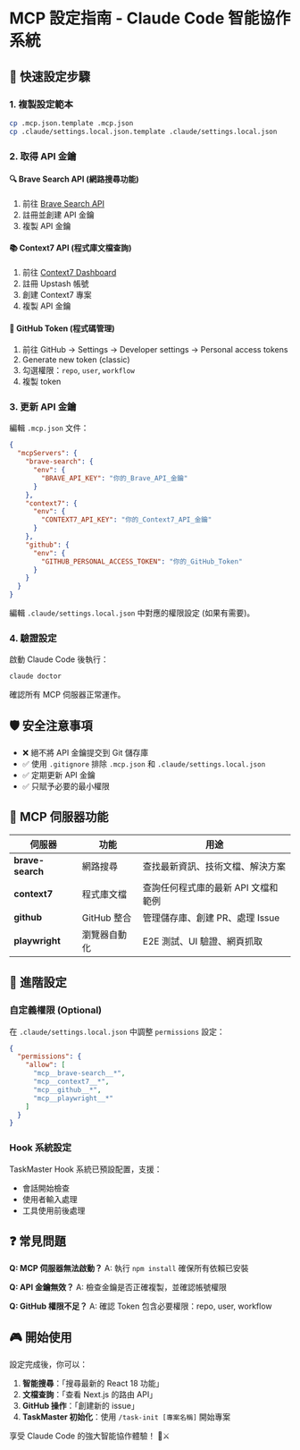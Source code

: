 # MCP 設定指南 - Claude Code 智能協作系統

## 🎯 快速設定步驟

### 1. 複製設定範本
```bash
cp .mcp.json.template .mcp.json
cp .claude/settings.local.json.template .claude/settings.local.json
```

### 2. 取得 API 金鑰

#### 🔍 **Brave Search API** (網路搜尋功能)
1. 前往 [Brave Search API](https://api.search.brave.com/app/dashboard)
2. 註冊並創建 API 金鑰
3. 複製 API 金鑰

#### 📚 **Context7 API** (程式庫文檔查詢)
1. 前往 [Context7 Dashboard](https://upstash.com/context7)
2. 註冊 Upstash 帳號
3. 創建 Context7 專案
4. 複製 API 金鑰

#### 🐙 **GitHub Token** (程式碼管理)
1. 前往 GitHub → Settings → Developer settings → Personal access tokens
2. Generate new token (classic)
3. 勾選權限：`repo`, `user`, `workflow`
4. 複製 token

### 3. 更新 API 金鑰

編輯 `.mcp.json` 文件：
```json
{
  "mcpServers": {
    "brave-search": {
      "env": {
        "BRAVE_API_KEY": "你的_Brave_API_金鑰"
      }
    },
    "context7": {
      "env": {
        "CONTEXT7_API_KEY": "你的_Context7_API_金鑰"
      }
    },
    "github": {
      "env": {
        "GITHUB_PERSONAL_ACCESS_TOKEN": "你的_GitHub_Token"
      }
    }
  }
}
```

編輯 `.claude/settings.local.json` 中對應的權限設定 (如果有需要)。

### 4. 驗證設定

啟動 Claude Code 後執行：
```bash
claude doctor
```

確認所有 MCP 伺服器正常運作。

## 🛡️ 安全注意事項

- ❌ 絕不將 API 金鑰提交到 Git 儲存庫
- ✅ 使用 `.gitignore` 排除 `.mcp.json` 和 `.claude/settings.local.json`
- ✅ 定期更新 API 金鑰
- ✅ 只賦予必要的最小權限

## 🚀 MCP 伺服器功能

| 伺服器 | 功能 | 用途 |
|--------|------|------|
| **brave-search** | 網路搜尋 | 查找最新資訊、技術文檔、解決方案 |
| **context7** | 程式庫文檔 | 查詢任何程式庫的最新 API 文檔和範例 |
| **github** | GitHub 整合 | 管理儲存庫、創建 PR、處理 Issue |
| **playwright** | 瀏覽器自動化 | E2E 測試、UI 驗證、網頁抓取 |

## 🔧 進階設定

### 自定義權限 (Optional)
在 `.claude/settings.local.json` 中調整 `permissions` 設定：

```json
{
  "permissions": {
    "allow": [
      "mcp__brave-search__*",
      "mcp__context7__*",
      "mcp__github__*",
      "mcp__playwright__*"
    ]
  }
}
```

### Hook 系統設定
TaskMaster Hook 系統已預設配置，支援：
- 會話開始檢查
- 使用者輸入處理
- 工具使用前後處理

## ❓ 常見問題

**Q: MCP 伺服器無法啟動？**
A: 執行 `npm install` 確保所有依賴已安裝

**Q: API 金鑰無效？**
A: 檢查金鑰是否正確複製，並確認帳號權限

**Q: GitHub 權限不足？**
A: 確認 Token 包含必要權限：repo, user, workflow

## 🎮 開始使用

設定完成後，你可以：

1. **智能搜尋**：「搜尋最新的 React 18 功能」
2. **文檔查詢**：「查看 Next.js 的路由 API」
3. **GitHub 操作**：「創建新的 issue」
4. **TaskMaster 初始化**：使用 `/task-init [專案名稱]` 開始專案

享受 Claude Code 的強大智能協作體驗！ 🤖⚔️